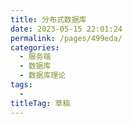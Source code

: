 ```yaml
---
title: 分布式数据库
date: 2023-05-15 22:01:24
permalink: /pages/499eda/
categories: 
  - 服务端
  - 数据库
  - 数据库理论
tags: 
  - 
titleTag: 草稿
---
```

